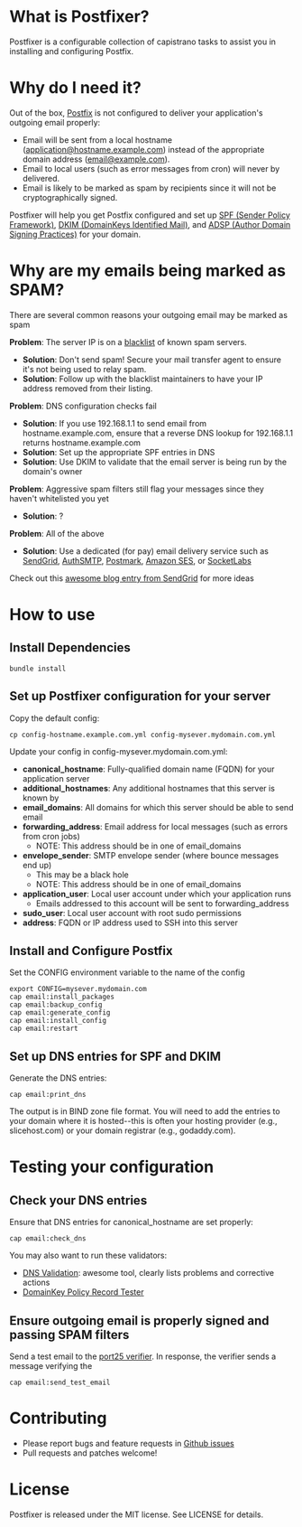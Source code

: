 # What is Postfixer?

Postfixer is a configurable collection of capistrano tasks to assist you in installing and configuring Postfix.

# Why do I need it?

Out of the box, [Postfix][Postfix] is not configured to deliver your application's outgoing email properly:

* Email will be sent from a local hostname (application@hostname.example.com) instead of the appropriate domain address (email@example.com).
* Email to local users (such as error messages from cron) will never by delivered.
* Email is likely to be marked as spam by recipients since it will not be cryptographically signed.

Postfixer will help you get Postfix configured and set up [SPF (Sender Policy Framework)][SPF], [DKIM (DomainKeys Identified Mail)][DKIM], and [ADSP (Author Domain Signing Practices)][ADSP] for your domain.

# Why are my emails being marked as SPAM?

There are several common reasons your outgoing email may be marked as spam

__Problem__: The server IP is on a [blacklist][DNSBL Lookup] of known spam servers.

* __Solution__: Don't send spam!  Secure your mail transfer agent to ensure it's not being used to relay spam.
* __Solution__: Follow up with the blacklist maintainers to have your IP address removed from their listing.

__Problem__: DNS configuration checks fail

* __Solution__: If you use 192.168.1.1 to send email from hostname.example.com, ensure that a reverse DNS lookup for 192.168.1.1 returns hostname.example.com
* __Solution__: Set up the appropriate SPF entries in DNS
* __Solution__: Use DKIM to validate that the email server is being run by the domain's owner

__Problem__: Aggressive spam filters still flag your messages since they haven't whitelisted you yet

* __Solution__: ?

__Problem__: All of the above

* __Solution__: Use a dedicated (for pay) email delivery service such as [SendGrid][SendGrid], [AuthSMTP][AuthSMTP], [Postmark][Postmark], [Amazon SES][Amazon SES], or [SocketLabs][SocketLabs]

Check out this [awesome blog entry from SendGrid](http://blog.sendgrid.com/10-tips-to-keep-email-out-of-the-spam-folder/) for more ideas

# How to use

## Install Dependencies

    bundle install

## Set up Postfixer configuration for your server

Copy the default config:

    cp config-hostname.example.com.yml config-mysever.mydomain.com.yml

Update your config in config-mysever.mydomain.com.yml:

* __canonical\_hostname__: Fully-qualified domain name (FQDN) for your application server
* __additional\_hostnames__: Any additional hostnames that this server is known by
* __email\_domains__: All domains for which this server should be able to send email
* __forwarding\_address__: Email address for local messages (such as errors from cron jobs)
  * NOTE: This address should be in one of email\_domains
* __envelope\_sender__: SMTP envelope sender (where bounce messages end up)
  * This may be a black hole
  * NOTE: This address should be in one of email\_domains
* __application\_user__: Local user account under which your application runs
  * Emails addressed to this account will be sent to forwarding\_address
* __sudo\_user__: Local user account with root sudo permissions
* __address__: FQDN or IP address used to SSH into this server

## Install and Configure Postfix

Set the CONFIG environment variable to the name of the config 

    export CONFIG=mysever.mydomain.com
    cap email:install_packages
    cap email:backup_config
    cap email:generate_config
    cap email:install_config
    cap email:restart

## Set up DNS entries for SPF and DKIM

Generate the DNS entries:

    cap email:print_dns

The output is in BIND zone file format.  You will need to add the entries to your domain where it is hosted--this is often your hosting provider (e.g., slicehost.com) or your domain registrar (e.g., godaddy.com).

# Testing your configuration

## Check your DNS entries

Ensure that DNS entries for canonical_hostname are set properly:

    cap email:check_dns

You may also want to run these validators:

* [DNS Validation](http://www.dnsvalidation.com/): awesome tool, clearly lists problems and corrective actions
* [DomainKey Policy Record Tester](http://domainkeys.sourceforge.net/policycheck.html)

## Ensure outgoing email is properly signed and passing SPAM filters

Send a test email to the [port25 verifier](http://www.port25.com/domainkeys/).  In response, the verifier sends a message verifying the 

    cap email:send_test_email

# Contributing

* Please report bugs and feature requests in [Github issues](http://github.com/sumbach/postfixer/issues)
* Pull requests and patches welcome!

# License

Postfixer is released under the MIT license.  See LICENSE for details.


[SMTP Tarpits]: http://en.wikipedia.org/wiki/Tarpit_%28networking%29#SMTP_tarpits
[DNSBL]: http://en.wikipedia.org/wiki/DNSBL "DNSBL (DNS Blackhole List)"
[DNSBL Lookup]: http://www.mxtoolbox.com/blacklists.aspx
[Postfix]: http://www.postfix.org/
[Postfix configuration]: http://www.postfix.org/documentation.html
[SPF]: http://www.openspf.org/
[DKIM]: http://www.dkim.org/
[ADSP]: http://en.wikipedia.org/wiki/Author_Domain_Signing_Practices
[DKIM-milter]: http://www.sendmail.com/sm/wp/dkim/
[DKIM-milter configuration]: http://www.elandsys.com/resources/sendmail/dkim.html
[SendGrid]: http://sendgrid.com/
[AuthSMTP]: http://www.authsmtp.com/
[Postmark]: http://postmarkapp.com/
[Amazon SES]: http://aws.amazon.com/ses/
[SocketLabs]: http://socketlabs.com/
